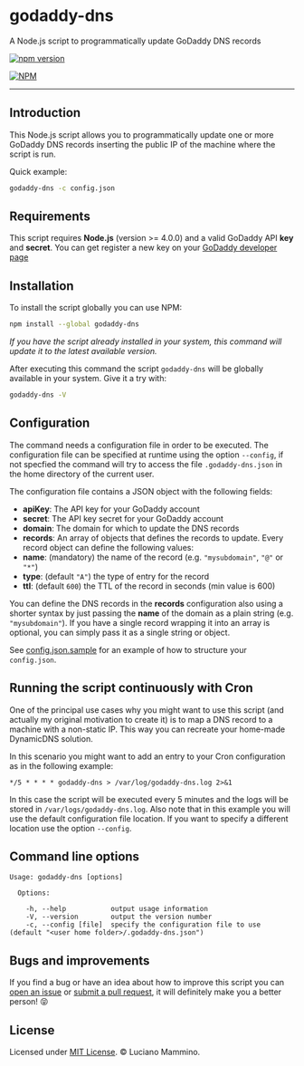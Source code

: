 # godaddy-dns

A Node.js script to programmatically update GoDaddy DNS records

[![npm version](https://badge.fury.io/js/godaddy-dns.svg)](http://badge.fury.io/js/godaddy-dns)

[![NPM](https://nodei.co/npm/godaddy-dns.png)](https://nodei.co/npm/godaddy-dns/)

---

## Introduction

This Node.js script allows you to programmatically update one or more GoDaddy DNS
records inserting the public IP of the machine where the script is run.

Quick example:

```bash
godaddy-dns -c config.json
```


## Requirements

This script requires **Node.js** (version >= 4.0.0) and a valid GoDaddy API **key**
and **secret**. You can get register a new key on your [GoDaddy developer page](https://developer.godaddy.com/keys/)


## Installation

To install the script globally you can use NPM:

```bash
npm install --global godaddy-dns
```

*If you have the script already installed in your system, this command will
update it to the latest available version.*

After executing this command the script `godaddy-dns` will be globally available
in your system. Give it a try with:

```bash
godaddy-dns -V
```


## Configuration

The command needs a configuration file in order to be executed. The configuration
file can be specified at runtime using the option `--config`, if not specfied the
command will try to access the file `.godaddy-dns.json` in the home directory of
the current user.

The configuration file contains a JSON object with the following fields:

  * **apiKey**: The API key for your GoDaddy account
  * **secret**: The API key secret for your GoDaddy account
  * **domain**: The domain for which to update the DNS records
  * **records**: An array of objects that defines the records to update. Every
  record object can define the following values:
   * **name**: (mandatory) the name of the record (e.g. `"mysubdomain"`, `"@"` or `"*"`)
   * **type**: (default `"A"`) the type of entry for the record
   * **ttl**: (default `600`) the TTL of the record in seconds (min value is 600)

You can define the DNS records in the **records** configuration also using a shorter
syntax by just passing the **name** of the domain as a plain string (e.g. `"mysubdomain"`).
If you have a single record wrapping it into an array is optional, you can
simply pass it as a single string or object.

See [config.json.sample](config.json.sample) for an example of how to structure
your `config.json`.


## Running the script continuously with Cron

One of the principal use cases why you might want to use this script (and actually
my original motivation to create it) is to map a DNS record to a machine with a
non-static IP. This way you can recreate your home-made DynamicDNS solution.

In this scenario you might want to add an entry to your Cron configuration as
in the following example:

```
*/5 * * * * godaddy-dns > /var/log/godaddy-dns.log 2>&1
```

In this case the script will be executed every 5 minutes and the logs will be stored
in `/var/logs/godaddy-dns.log`. Also note that in this example you will use the
default configuration file location. If you want to specify a different location
use the option `--config`.


## Command line options

```
Usage: godaddy-dns [options]

  Options:

    -h, --help           output usage information
    -V, --version        output the version number
    -c, --config [file]  specify the configuration file to use  (default "<user home folder>/.godaddy-dns.json")
```

## Bugs and improvements

If you find a bug or have an idea about how to improve this script you can [open an issue](https://github.com/lmammino/godaddy-dnsissues) or [submit a pull request](https://github.com/lmammino/godaddy-dnspulls), it will definitely make you a better person! 😝


## License

Licensed under [MIT License](LICENSE). © Luciano Mammino.
